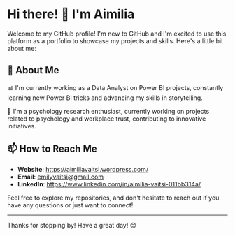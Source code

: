 # Hi there! 👋 I'm Aimilia

Welcome to my GitHub profile! I'm new to GitHub and I'm excited to use this platform as a portfolio to showcase my projects and skills. Here's a little bit about me:

## 🚀 About Me

📊 I'm currently working as a Data Analyst on Power BI projects, constantly learning new Power BI tricks and advancing my skills in storytelling.

🌱 I'm a psychology research enthusiast, currently working on projects related to psychology and workplace trust, contributing to innovative initiatives.

## 📫 How to Reach Me
- **Website**: https://aimiliavaitsi.wordpress.com/
- **Email**: emilyvaitsi@gmail.com
- **LinkedIn**: https://www.linkedin.com/in/aimilia-vaitsi-011bb314a/

Feel free to explore my repositories, and don't hesitate to reach out if you have any questions or just want to connect!

---

Thanks for stopping by! Have a great day! 😊


<!---
aimiliavaitsi/aimiliavaitsi is a ✨ special ✨ repository because its `README.md` (this file) appears on your GitHub profile.
You can click the Preview link to take a look at your changes.
--->
